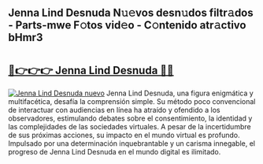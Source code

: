## Jenna Lind Desnuda N𝚞𝚎vos desn𝚞dos filtr𝚊dos - Parts-mwe F𝚘tos vid𝚎o - C𝚘ntenido atr𝚊ctivo bHmr3

# <h2><a href="http://mb2ho0.tromn.icu/?c=Jenna+Lind+Desnuda">🔗👉👉👉 Jenna Lind Desnuda 🔗🔗</a></h2>

[![Jenna Lind Desnuda nuevo](https://i.imgur.com/pEAQMta.gif)](http://mb2ho0.tromn.icu/?c=Jenna+Lind+Desnuda)
Jenna Lind Desnuda, una figura enigmática y multifacética, desafía la comprensión simple. Su método poco convencional de interactuar con audiencias en línea ha atraído y ofendido a los observadores, estimulando debates sobre el consentimiento, la identidad y las complejidades de las sociedades virtuales. A pesar de la incertidumbre de sus próximas acciones, su impacto en el mundo virtual es profundo. Impulsado por una determinación inquebrantable y un carisma innegable, el progreso de Jenna Lind Desnuda en el mundo digital es ilimitado.

